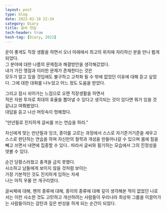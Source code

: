 ```yaml
---
layout: post
type: blog
date: 2022-02-18 22:24
category: Diary
title: 글씨 연습
tech-header: true
hash-tag: [Diary, 2022]
---
```




운이 좋게도 직장 생활을 하면서 오너 아래에서 최고의 위치에 자리하신 분을 만나 뵙게 되었다.  
그 분야에 대한 나름의 문제점과 해결방안을 생각해갔었다.  
내가 가진 맹점과 이러한 문제가 존재한다는 것은   
모두가 알고 있을 것임에도 불구하고 고착화 될 수 밖에 없었던 이유에 대해 듣고 싶었다.
그에 대한 대화를 나누었고 어느 정도 도움을 받았다.  

그리고 잠시 쉬어가는 느낌으로 오랜 직장생활을 하면서  
적은 자원 투자로 최대의 효율을 뽑아낼 수 있다고 생각되는 것이 있다면 뭐가 있을 것 같냐고 여쭤봤었다.  
대답을 듣고 나선 머릿속이 멍해졌다.  

"만년필로 진지하게 글씨를 쓰는 연습을 하라."

자신에게 맞는 만년필과 잉크, 종이를 고르는 과정에서
스스로 자기준거기준을 세우고 스스로 판단하는 연습을 하며 
자신만의 철학과 개성을 만들어나갈 수 있으며
몸에 힘을 빼고 쓰면서 내면에 집중할 수 있다..
따라서 글씨와 필기하는 모습에서 그의 진정성을 엿볼 수 있다.

순간 당황스러웠고 충격을 금치 못했다.  
사소하고 남들에게 보이지 않을 것처럼 보이는  
가장 기본적인 것도 진지하게 임하는 자세  
나는 아직 우물 안 개구리였다.  

글씨체에 대해,
펜의 종류에 대해,
종이의 종류에 대해 
깊이 생각해본 적이 없었던 나로서는
이런 사소한 것도 고민하고 개선하려는 사람들이
우리나라 최상위 그룹을 이끌어가는 사람들이라는
감탄과 깊은 반성을 하게 되는 순간이 되었다.